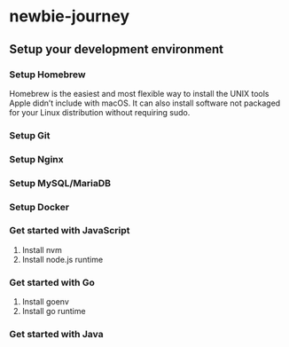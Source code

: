 # newbie-journey

## Setup your development environment

### Setup Homebrew
Homebrew is the easiest and most flexible way to install the UNIX tools Apple didn’t include with macOS. It can also install software not packaged for your Linux distribution without requiring sudo.

### Setup Git

### Setup Nginx

### Setup MySQL/MariaDB

### Setup Docker

### Get started with JavaScript
1. Install nvm
2. Install node.js runtime

### Get started with Go
1. Install goenv
2. Install go runtime

### Get started with Java
